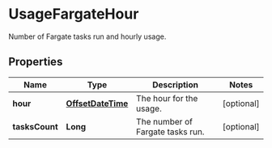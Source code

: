 

# UsageFargateHour

Number of Fargate tasks run and hourly usage.
## Properties

Name | Type | Description | Notes
------------ | ------------- | ------------- | -------------
**hour** | [**OffsetDateTime**](OffsetDateTime.md) | The hour for the usage. |  [optional]
**tasksCount** | **Long** | The number of Fargate tasks run. |  [optional]



